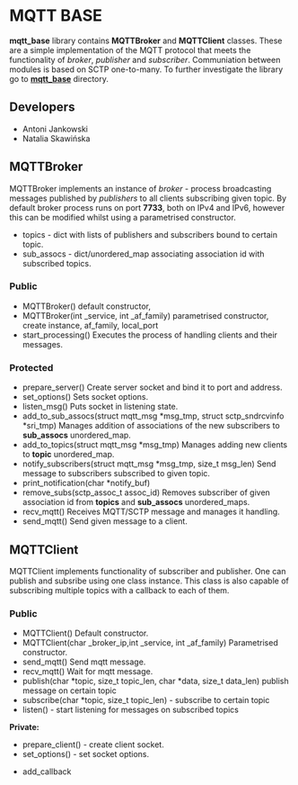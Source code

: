 # MQTT BASE

**mqtt_base** library contains **MQTTBroker** and **MQTTClient** classes. These are a simple implementation of the MQTT protocol that meets the functionality of *broker*, *publisher* and *subscriber*.
Communiation between modules is based on SCTP one-to-many. To further investigate the library go to **[mqtt_base](mqtt_base)** directory.

## Developers

* Antoni Jankowski
* Natalia Skawińska

## MQTTBroker

MQTTBroker implements an instance of *broker* - process broadcasting messages published by *publishers* to all clients subscribing given topic.
By default broker process runs on port **7733**, both on IPv4 and IPv6, however this can be modified whilst using a parametrised constructor.

* topics - dict with lists of publishers and subscribers bound to certain topic.
* sub_assocs - dict/unordered_map associating association id with subscribed topics.

### Public
+ MQTTBroker()
	default constructor,
+ MQTTBroker(int \_service, int \_af_family)
	parametrised constructor, create instance, af_family, local_port
+ start_processing()
	Executes the process of handling clients and their messages.

### Protected
+ prepare\_server() 
	Create server socket and bind it to port and address.
+ set\_options()
	Sets socket options.
+ listen_msg()
	Puts socket in listening state.
+ add_to_sub_assocs(struct mqtt_msg \*msg_tmp, struct sctp_sndrcvinfo \*sri_tmp) 
	Manages addition of associations of the new subscribers to **sub\_assocs** unordered\_map.
+ add\_to\_topics(struct mqtt_msg \*msg_tmp)
	Manages adding new clients to **topic** unordered_map.
+ notify_subscribers(struct mqtt_msg \*msg_tmp, size_t msg_len) 
	Send message to subscribers subscribed to given topic.
+ print_notification(char \*notify_buf)
+ remove_subs(sctp_assoc_t assoc_id)
	Removes subscriber of given association id from **topics** and **sub_assocs** unordered_maps.
+ recv_mqtt() 
	Receives MQTT/SCTP message and manages it handling.
+ send_mqtt()
	Send given message to a client.


## MQTTClient

MQTTClient implements functionality of subscriber and publisher. One can publish and subsribe using one class instance.
This class is also capable of subscribing multiple topics with a callback to each of them.

### Public

+ MQTTClient()
	Default constructor.
+ MQTTClient(char \_broker_ip,int \_service, int \_af_family) 
	Parametrised constructor.
+ send_mqtt()
	Send mqtt message.
+ recv_mqtt()
	Wait for mqtt message.
+ publish(char \*topic, size_t topic_len, char \*data, size_t data_len)
	publish message on certain topic
+ subscribe(char \*topic, size_t topic_len) - subscribe to certain topic
+ listen() - start listening for messages on subscribed topics

**Private:**

- prepare_client() - create client socket.
- set_options() - set socket options.
+ add_callback
